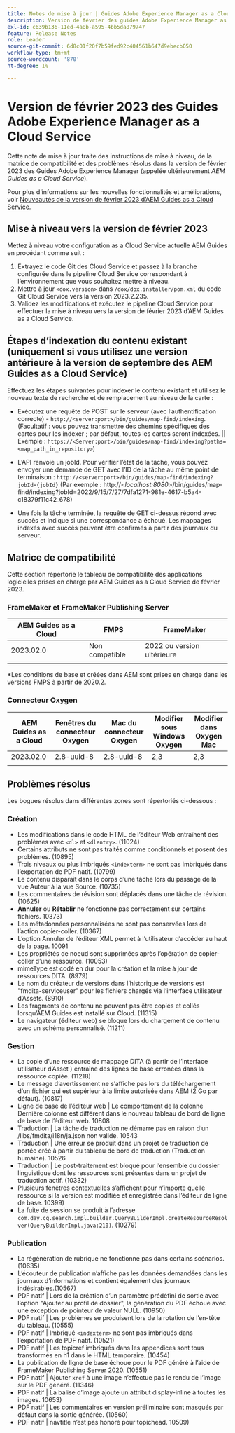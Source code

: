 ```yaml
---
title: Notes de mise à jour | Guides Adobe Experience Manager as a Cloud Service, version de février 2023
description: Version de février des guides Adobe Experience Manager as a Cloud Service
exl-id: c639b136-11ed-4a8b-a595-4bb5da879747
feature: Release Notes
role: Leader
source-git-commit: 6d8c01f20f7b59fed92c404561b647d9ebecb050
workflow-type: tm+mt
source-wordcount: '870'
ht-degree: 1%

---
```


# Version de février 2023 des Guides Adobe Experience Manager as a Cloud Service

Cette note de mise à jour traite des instructions de mise à niveau, de la matrice de compatibilité et des problèmes résolus dans la version de février 2023 des Guides Adobe Experience Manager (appelée ultérieurement *AEM Guides as a Cloud Service*).

Pour plus d’informations sur les nouvelles fonctionnalités et améliorations, voir [Nouveautés de la version de février 2023 d’AEM Guides as a Cloud Service](whats-new-2023-2-0.md).

## Mise à niveau vers la version de février 2023

Mettez à niveau votre configuration as a Cloud Service actuelle AEM Guides en procédant comme suit :
1. Extrayez le code Git des Cloud Service et passez à la branche configurée dans le pipeline Cloud Service correspondant à l’environnement que vous souhaitez mettre à niveau.
2. Mettre à jour `<dox.version>` dans `/dox/dox.installer/pom.xml` du code Git Cloud Service vers la version 2023.2.235.
3. Validez les modifications et exécutez le pipeline Cloud Service pour effectuer la mise à niveau vers la version de février 2023 d’AEM Guides as a Cloud Service.

## Étapes d’indexation du contenu existant (uniquement si vous utilisez une version antérieure à la version de septembre des AEM Guides as a Cloud Service)

Effectuez les étapes suivantes pour indexer le contenu existant et utilisez le nouveau texte de recherche et de remplacement au niveau de la carte :

* Exécutez une requête de POST sur le serveur (avec l’authentification correcte) - `http://<server:port>/bin/guides/map-find/indexing`.
(Facultatif : vous pouvez transmettre des chemins spécifiques des cartes pour les indexer ; par défaut, toutes les cartes seront indexées. || Exemple : `https://<Server:port>/bin/guides/map-find/indexing?paths=<map_path_in_repository>`)

* L’API renvoie un jobId. Pour vérifier l’état de la tâche, vous pouvez envoyer une demande de GET avec l’ID de la tâche au même point de terminaison : `http://<server:port>/bin/guides/map-find/indexing?jobId={jobId}`
(Par exemple : http://&lt;_localhost:8080_>/bin/guides/map-find/indexing?jobId=2022/9/15/7/27/7dfa1271-981e-4617-b5a4-c18379f11c42_678)

* Une fois la tâche terminée, la requête de GET ci-dessus répond avec succès et indique si une correspondance a échoué. Les mappages indexés avec succès peuvent être confirmés à partir des journaux du serveur.

## Matrice de compatibilité

Cette section répertorie le tableau de compatibilité des applications logicielles prises en charge par AEM Guides as a Cloud Service de février 2023.

### FrameMaker et FrameMaker Publishing Server

| AEM Guides as a Cloud | FMPS | FrameMaker |
| --- | --- | --- |
| 2023.02.0 | Non compatible | 2022 ou version ultérieure |
| | | |

*Les conditions de base et créées dans AEM sont prises en charge dans les versions FMPS à partir de 2020.2.

### Connecteur Oxygen

| AEM Guides as a Cloud | Fenêtres du connecteur Oxygen | Mac du connecteur Oxygen | Modifier sous Windows Oxygen | Modifier dans Oxygen Mac |
| --- | --- | --- | --- | --- |
| 2023.02.0 | 2.8-uuid-8 | 2.8-uuid-8 | 2,3 | 2,3 |
|  |  |  |  |

## Problèmes résolus

Les bogues résolus dans différentes zones sont répertoriés ci-dessous :

### Création

* Les modifications dans le code HTML de l’éditeur Web entraînent des problèmes avec `<dl>` et `<dlentry>`. (11024)
* Certains attributs ne sont pas traités comme conditionnels et posent des problèmes. (10895)
* Trois niveaux ou plus imbriqués `<indexterm>` ne sont pas imbriqués dans l’exportation de PDF natif. (10799)
* Le contenu disparaît dans le corps d’une tâche lors du passage de la vue Auteur à la vue Source. (10735)
* Les commentaires de révision sont déplacés dans une tâche de révision. (10625)
* **Annuler** ou **Rétablir** ne fonctionne pas correctement sur certains fichiers. 10373)
* Les métadonnées personnalisées ne sont pas conservées lors de l’action copier-coller. (10367)
* L’option Annuler de l’éditeur XML permet à l’utilisateur d’accéder au haut de la page. 10091
* Les propriétés de noeud sont supprimées après l’opération de copier-coller d’une ressource. (10053)
* mimeType est codé en dur pour la création et la mise à jour de ressources DITA. (8979)
* Le nom du créateur de versions dans l’historique de versions est &quot;fmdita-serviceuser&quot; pour les fichiers chargés via l’interface utilisateur d’Assets. (8910)
* Les fragments de contenu ne peuvent pas être copiés et collés lorsqu’AEM Guides est installé sur Cloud. (11315)
* Le navigateur (éditeur web) se bloque lors du chargement de contenu avec un schéma personnalisé. (11211)

### Gestion

* La copie d’une ressource de mappage DITA (à partir de l’interface utilisateur d’Asset ) entraîne des lignes de base erronées dans la ressource copiée. (11218)
* Le message d’avertissement ne s’affiche pas lors du téléchargement d’un fichier qui est supérieur à la limite autorisée dans AEM (2 Go par défaut). (10817)
* Ligne de base de l’éditeur web | Le comportement de la colonne Dernière colonne est différent dans le nouveau tableau de bord de ligne de base de l’éditeur web. 10808
* Traduction | La tâche de traduction ne démarre pas en raison d’un /libs/fmdita/i18n/ja.json non valide. 10543
* Traduction | Une erreur se produit dans un projet de traduction de portée créé à partir du tableau de bord de traduction (Traduction humaine). 10526
* Traduction | Le post-traitement est bloqué pour l’ensemble du dossier linguistique dont les ressources sont présentes dans un projet de traduction actif. (10332)
* Plusieurs fenêtres contextuelles s’affichent pour n’importe quelle ressource si la version est modifiée et enregistrée dans l’éditeur de ligne de base. 10399)
* La fuite de session se produit à l’adresse `com.day.cq.search.impl.builder.QueryBuilderImpl.createResourceResolver(QueryBuilderImpl.java:210)`. (10279)

### Publication

* La régénération de rubrique ne fonctionne pas dans certains scénarios. (10635)
* L’écouteur de publication n’affiche pas les données demandées dans les journaux d’informations et contient également des journaux indésirables.(10567)
* PDF natif | Lors de la création d’un paramètre prédéfini de sortie avec l’option &quot;Ajouter au profil de dossier&quot;, la génération du PDF échoue avec une exception de pointeur de valeur NULL. (10950)
* PDF natif | Les problèmes se produisent lors de la rotation de l’en-tête du tableau. (10555)
* PDF natif | Imbriqué `<indexterm>` ne sont pas imbriqués dans l’exportation de PDF natif. (10521)
* PDF natif | Les topicref imbriqués dans les appendices sont tous transformés en h1 dans le HTML temporaire. (10454)
* La publication de ligne de base échoue pour le PDF généré à l’aide de FrameMaker Publishing Server 2020. (10551)
* PDF natif | Ajouter `xref` à une image n’effectue pas le rendu de l’image sur le PDF généré. (11346)
* PDF natif | La balise d’image ajoute un attribut display-inline à toutes les images. 10653)
* PDF natif | Les commentaires en version préliminaire sont masqués par défaut dans la sortie générée. (10560)
* PDF natif | navtitle n’est pas honoré pour topichead. 10509)
